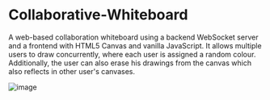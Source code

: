# Collaborative-Whiteboard
A web-based collaboration whiteboard using a backend WebSocket server and a frontend with HTML5 Canvas and vanilla JavaScript. It allows multiple users to draw concurrently, where each user is assigned a random colour. Additionally, the user can also erase his drawings from the canvas which also reflects in other user's canvases. 

![image](https://github.com/user-attachments/assets/38142f1d-57ce-4260-a720-007a1ceb4251)


